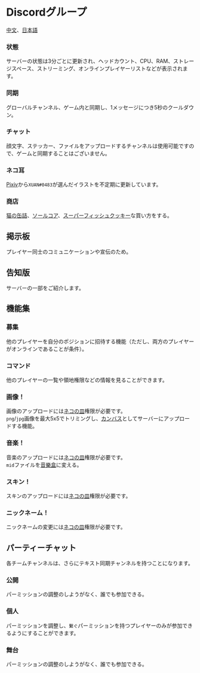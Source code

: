 # Discordグループ
[中文](https://discord.gg/utTBPy6yVM)、[日本語](https://discord.gg/JfbdJQDkHA)

### 状態
サーバーの状態は3分ごとに更新され、ヘッドカウント、CPU、RAM、ストレージスペース、ストリーミング、オンラインプレイヤーリストなどが表示されます。

### 同期
グローバルチャンネル、ゲーム内と同期し、1メッセージにつき5秒のクールダウン。

### チャット
顔文字、ステッカー、ファイルをアップロードするチャンネルは使用可能ですので、ゲームと同期することはございません。

### ネコ耳
[Pixiv](https://www.pixiv.net/tags/猫耳/artworks?mode=safe)から`XUAN#0483`が選んだイラストを不定期に更新しています。

### 商店
[猫の缶詰](../item/canned_cat.md)、[ソールコア](../item/soul_core.md)、[スーパーフィッシュクッキー](../item/super_fish_cracker.md)な買い方をする。

## 掲示板
プレイヤー同士のコミュニケーションや宣伝のため。

## 告知版
サーバーの一部をご紹介します。

## 機能集
### 募集
他のプレイヤーを自分のポジションに招待する機能（ただし、両方のプレイヤーがオンラインであることが条件）。

### コマンド
他のプレイヤーの一覧や領地権限などの情報を見ることができます。

### 画像！
画像のアップロードには[ネコの皿](cat_bowl.md)権限が必要です。  
`png`/`jpg`画像を最大5x5でトリミングし、[カンバス](../item/draw_map.md)としてサーバーにアップロードする機能。

### 音楽！
音楽のアップロードには[ネコの皿](cat_bowl.md)権限が必要です。  
`mid`ファイルを[音樂盒](../item/music_box.md)に変える。

### スキン！
スキンのアップロードには[ネコの皿](cat_bowl.md)権限が必要です。

### ニックネーム！
ニックネームの変更には[ネコの皿](cat_bowl.md)権限が必要です。

## パーティーチャット
各チームチャンネルは、さらにテキスト同期チャンネルを持つことになります。

### 公開
パーミッションの調整のしようがなく、誰でも参加できる。

### 個人
パーミッションを調整し、`繋ぐ`パーミッションを持つプレイヤーのみが参加できるようにすることができます。

### 舞台
パーミッションの調整のしようがなく、誰でも参加できる。